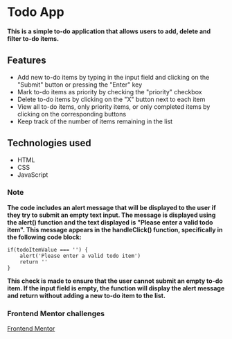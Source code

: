 # Todo App

**This is a simple to-do application that allows users to add, delete and filter to-do items.**

## Features

- Add new to-do items by typing in the input field and clicking on the "Submit" button or pressing the "Enter" key
- Mark to-do items as priority by checking the "priority" checkbox
- Delete to-do items by clicking on the "X" button next to each item
- View all to-do items, only priority items, or only completed items by clicking on the corresponding buttons
- Keep track of the number of items remaining in the list

## Technologies used

- HTML
- CSS
- JavaScript

### Note

**The code includes an alert message that will be displayed to the user if they try to submit an empty text input. The message is displayed using the alert() function and the text displayed is "Please enter a valid todo item". This message appears in the handleClick() function, specifically in the following code block:**
```
if(todoItemValue === '') {
    alert('Please enter a valid todo item')
    return ''
}
```
**This check is made to ensure that the user cannot submit an empty to-do item. If the input field is empty, the function will display the alert message and return without adding a new to-do item to the list.**

### Frontend Mentor challenges

[Frontend Mentor](https://www.frontendmentor.io/challenges/todo-app-Su1_KokOW)
